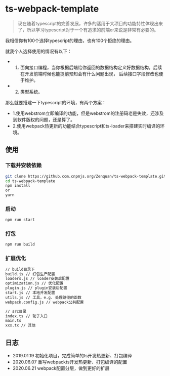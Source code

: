 # ts-webpack-template

>现在随着typescript的完善发展，许多的适用于大项目的功能特性体现出来了，所以学习typescript对于一个有追求的前端er来说是非常有必要的。

我相信你有100个选择typescript的理由，也有100个拒绝的理由。

就我个人选择使用的情况有以下：
- 1. 面向接口编程，当你根据后端给你返回的数据结构定义好数据结构，后续在开发前端时候也能提前预知会有什么问题出现， 后续接口字段修改也便于维护。

- 2. 类型系统。


那么就要搭建一下typescript的环境，有两个方案：
- 1.使用webstrom立即编译的功能，但是webstrom的注册码老是失效，还涉及到软件版权的问题，还是算了。
- 2.使用webpack热更新的功能结合typescript和ts-loader来搭建实时编译的环境。

## 使用

### 下载并安装依赖
```bash
git clone https://github.com.cnpmjs.org/Zenquan/ts-webpack-template.git
cd ts-webpack-template
npm install
or 
yarn 
```
### 启动
```bash
npm run start
```
### 打包
```bash
npm run build
```

### 扩展优化

```bash
// build目录下
build.js // 打包生产配置
loaders.js // loader安装后配置
optimization.js // 优化配置
plugin.js // plugin安装后配置
start.js // 本地开发配置
utils.js // 工具，e.g. 处理路径的函数
webpack.config.js // webpack公共配置

// src目录
index.ts // 轮子入口
main.ts
xxx.tx // 其他
```

## 日志

- 2019.01.19 初始化项目，完成简单的ts开发热更新、打包编译
- 2020.06.07 重写webpackts开发热更新、打包编译的配置
- 2020.06.21 webpack配置分层，做到更好的扩展